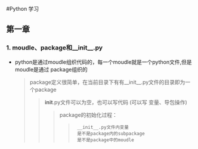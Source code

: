 #Python 学习
## 第一章

### 1. moudle、package和__init__.py
  - python是通过moudle组织代码的，每一个moudle就是一个python文件,但是moudle是通过
  package组织的
    > package定义很简单，在当前目录下有有__init__.py文件的目录即为一个package
    >> __init__.py文件可以为空，也可以写代码 (可以写 变量、导包操作)
    >>> package的初始化过程：
    >>>>      __init__.py文件内变量
    >>>>      是不是package内的subpackage 
    >>>>      是不是package中的moudle 


